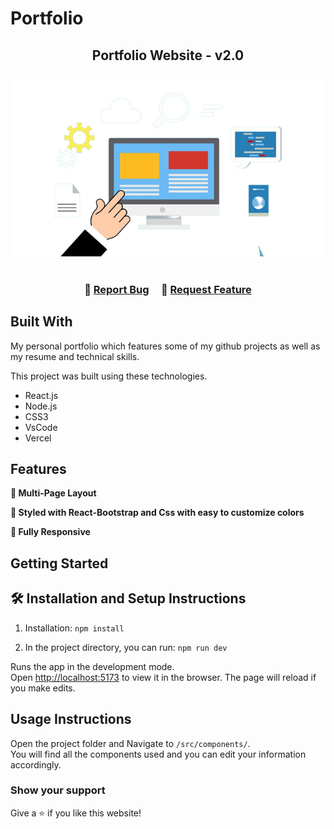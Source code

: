 # Portfolio
<h2 align="center">
  Portfolio Website - v2.0<br/>
  <a href="https://moirivilla.vercel.app/" target="_blank"></a>
</h2>
<div align="center">
  <img alt="Demo" src="/src/Assets/logo.png" />
</div>

<br/>



<h3 align="center">
    🔹
    <a href="https://github.com/moirivilla/Portfolio">Report Bug</a> &nbsp; &nbsp;
    🔹
    <a href="https://github.com/moirivilla/Portfolio">Request Feature</a>
</h3>


## Built With

My personal portfolio <a href="https://moirivilla.vercel.app/" target="_blank"></a> which features some of my github projects as well as my resume and technical skills.<br/>

This project was built using these technologies.

- React.js
- Node.js
- CSS3
- VsCode
- Vercel

## Features

**📖 Multi-Page Layout**

**🎨 Styled with React-Bootstrap and Css with easy to customize colors**

**📱 Fully Responsive**

## Getting Started



## 🛠 Installation and Setup Instructions

1. Installation: `npm install`

2. In the project directory, you can run: `npm run dev`

Runs the app in the development mode.\
Open [http://localhost:5173](http://localhost:5173) to view it in the browser.
The page will reload if you make edits.

## Usage Instructions

Open the project folder and Navigate to `/src/components/`. <br/>
You will find all the components used and you can edit your information accordingly.

### Show your support

Give a ⭐ if you like this website!
